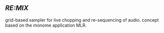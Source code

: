 ## _RE:MIX_

grid-based sampler for live chopping and re-sequencing of audio. concept based on the monome application MLR.
